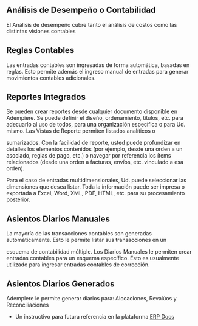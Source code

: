 ## Análisis de Desempeño o Contabilidad

El Análisis de desempeño cubre tanto el análisis de costos como las distintas visiones contables

## Reglas Contables

Las entradas contables son ingresadas de forma automática, basadas en reglas. Esto permite además el ingreso manual de entradas para generar movimientos contables adicionales.

## Reportes Integrados

Se pueden crear reportes desde cualquier documento disponible en Adempiere. Se puede definir el diseño, ordenamiento, títulos, etc. para adecuarlo al uso de todos, para una organización específica o para Ud. mismo. Las Vistas de Reporte permiten listados analíticos o

sumarizados. Con la facilidad de reporte, usted puede profundizar en detalles los elementos contenidos (por ejemplo, desde una orden a un asociado, reglas de pago, etc.) o navegar por referencia los ítems relacionados (desde una orden a facturas, envíos, etc. vinculado a esa orden).

Para el caso de entradas multidimensionales, Ud. puede seleccionar las dimensiones que desea listar. Toda la información puede ser impresa o exportada a Excel, Word, XML, PDF, HTML, etc. para su procesamiento posterior.

## Asientos Diarios Manuales

La mayoría de las transacciones contables son generadas automáticamente. Esto le permite listar sus transacciones en un

esquema de contabilidad múltiple. Los Diarios Manuales le permiten crear entradas contables para un esquema específico. Esto es usualmente utilizado para ingresar entradas contables de corrección.

## Asientos Diarios Generados

Adempiere le permite generar diarios para: Alocaciones, Revalúos y Reconciliaciones

- Un instructivo para futura referencia en la plataforma [ERP Docs](https://docs.erpya.com/adempiere/performance-analysis/index.html)

